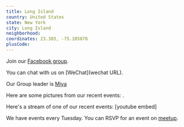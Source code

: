 ```yaml
---
title: Long Island
country: United States
state: New York
city: Long Island
neighborhood: 
coordinates: 23.303, -75.105878
plusCode:
---
```

Join our [Facebook group](https://www.facebook.com/groups/free.code.camp.long.island.ny).

You can chat with us on [WeChat](wechat URL).

Our Group leader is [Miya](freecodecamp.org/miya)

Here are some pictures from our recent events:
![]().

Here's a stream of one of our recent events:
[youtube embed]

We have events every Tuesday. You can RSVP for an event on [meetup](meetupurl).
